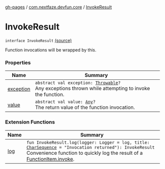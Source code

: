 [gh-pages](../../index.md) / [com.nextfaze.devfun.core](../index.md) / [InvokeResult](.)

# InvokeResult

`interface InvokeResult` [(source)](https://github.com/NextFaze/dev-fun/tree/master/devfun-annotations/src/main/java/com/nextfaze/devfun/core/Definitions.kt#L107)

Function invocations will be wrapped by this.

### Properties

| Name | Summary |
|---|---|
| [exception](exception.md) | `abstract val exception: `[`Throwable`](https://kotlinlang.org/api/latest/jvm/stdlib/kotlin/-throwable/index.html)`?`<br>Any exceptions thrown while attempting to invoke the function. |
| [value](value.md) | `abstract val value: `[`Any`](https://kotlinlang.org/api/latest/jvm/stdlib/kotlin/-any/index.html)`?`<br>The return value of the function invocation. |

### Extension Functions

| Name | Summary |
|---|---|
| [log](../log.md) | `fun InvokeResult.log(logger: Logger = log, title: `[`CharSequence`](https://kotlinlang.org/api/latest/jvm/stdlib/kotlin/-char-sequence/index.html)` = "Invocation returned"): InvokeResult`<br>Convenience function to quickly log the result of a [FunctionItem.invoke](../-function-item/invoke.md). |
